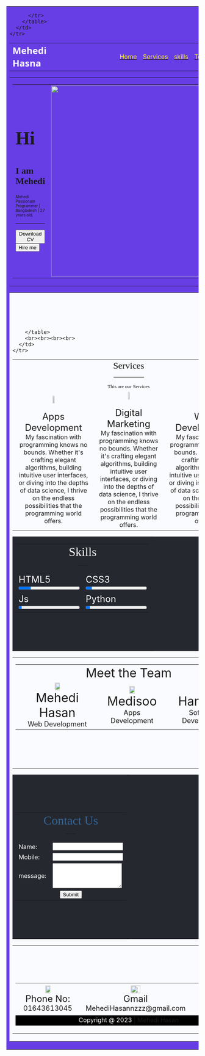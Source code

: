 <!DOCTYPE html>
<html lang="en">

<head>
  <meta charset="UTF-8">
  <meta name="viewport" content="width=device-width, initial-scale=1.0">
  <title>First project</title>
</head>

<body>
  <table border="0" width="100%" cellspacing="0" bgcolor="#673de6">
    <tr>
      <td>
        <table border="0" width="85%" align="center" cellpadding="15">
          <tr>
            <td>
              <font face="Open Sans" size="5" color="white"><b>Mehedi Hasna</b></font>
            </td>
            <td width="20%"></td>
            <td><a href="#">
                <font color="#ffff">Home</font>
              </a></td>
            <td><a href="#">
                <font color="#ffff">Services</font>
              </a></td>
            <td><a href="#">
                <font color="#ffff">skills</font>
              </a></td>
            <td><a href="#">
                <font color="#ffff">Team</font>
              </a></td>
            <td><a href="#">
                <font color="#ffff">Contact Us</font>
              </a></td>

          </tr>
        </table>
      </td>
    </tr>
  </table>
  <table width="100%">
    <tr>
      <td>
        <table width="85%" border="0" align="center" cellpadding="15px">
          <tr>
            <td>
              <h1>
                <font face="Opens Sons" size="7">Hi</font>
              </h1>
              <h1>
                <font face="Opens Sons" size="5">I am Mehedi</font>
              </h1>
              <font size="1">Mehedi Passionate Programmer | Bangladesh | 27 years old.</font>
              <hr>
              <a href="Mehedi Hasan.pdf"><button>Download CV</button></a>
              <a href="https://wa.me/+8801317007533"><button>Hire me</button></a>
            </td>
            <td>
              <img src="mehedi png.png" height="500px">
            </td>
          </tr>
        </table>
      </td>
    </tr>
  </table>
  <!-- Sercices -->
  <table width="100%" bgcolor="#fafbff">
    <tr>
      <td> <br><br><br><br>
        <table width="85%" border="0" align="center" cellpading="15px">
          <tr align="center">
            <td colspan="3">
              <font size="5" face="Opens Sans">Services</font><br>
              <hr align="center" width="80">
              <font size="2" face="Opens Sans">This are our Services</font>
            </td>
          </tr>
          <tr align="center">
            <td>
              <img src="apps development.png" width="15%"><br><br>
              <font size="5">Apps Development</font><br>
              <font size="3">My fascination with programming knows no bounds. Whether it's crafting elegant algorithms,
                building intuitive user
                interfaces, or diving into the depths of data science, I thrive on the endless possibilities that the
                programming world
                offers.</font>
            </td>
            <td>
              <img src="Digital marketing.png" width="15%"><br><br>
              <font size="5">Digital Marketing</font><br>
              <font size="3">My fascination with programming knows no bounds. Whether it's crafting elegant algorithms,
                building intuitive user
                interfaces, or diving into the depths of data science, I thrive on the endless possibilities that the
                programming world
                offers.</font>
            </td>
            <td>
              <img src="Web development.png" width="15%"><br><br>
              <font size="5">Web Development</font><br>
              <font size="3">My fascination with programming knows no bounds. Whether it's crafting elegant algorithms,
                building intuitive user
                interfaces, or diving into the depths of data science, I thrive on the endless possibilities that the
                programming world
                offers.</font>
            </td>
          </tr>

        </table>
        <br><br><br><br>
      </td>
    </tr>
  </table>
  <!-- Skill -->
  <table width="100%" bgcolor="#25282f">
    <tr>
      <td>
        <table border="0" width="85%" align="center" cellpadding="15px">
          <tr align="center">
            <td colspan="2">
              <font face="Opens Sans" size="6" color="#fff">Skills</font>
              <hr align="center" width="7%">
            </td>
          </tr>
          <tr>
            <td><label for="">
                <font size="5" color="#fff">HTML5</font>
              </label> <br><progress value="20" max="100">95%</progress></td>
            <td><label for="">
                <font size="5" color="#fff">CSS3</font>
              </label> <br><progress value="10" max="100">10%</progress></td>
          </tr>
          <tr>
            <td><label for="">
                <font size="5" color="#fff">Js</font>
              </label> <br><progress value="5" max="100">5%</progress></td>
            <td><label for="">
                <font size="5" color="#fff">Python</font>
              </label> <br><progress value="7" max="100">7%</progress></td>
          </tr>
        </table>
        <br><br><br><br>
      </td>
    </tr>
  </table>
  <!-- Team -->
  <table>
    <tr>
      <td>
        <table border="0" width="85%" align="center" cellpadding="15">
          <tr align="center">
            <td colspan="3">
              <font size="6">Meet the Team</font>
            </td>
          </tr>
          <tr align="center">
            <td><img src="Mehedi team.png" width="25%" alt=""><br>
              <font size="6">Mehedi Hasan</font><br>
              <font size="4">Web Development</font>
            </td>
            <td><img src="Medisoo.jpg" width="30%" alt=""><br>
              <font size="6">Medisoo</font><br>
              <font size="4">Apps Development</font>
            </td>
            <td><img src="Hansana.jpg" width="20%" alt=""><br>
              <font size="6">Hansana</font><br>
              <font size="4">Software Development</font>
            </td>
          </tr>
        </table>
        <br><br><br><br>
      </td>
    </tr>
  </table>
  <!-- Contact  -->
  <from>
    <table width="100%" bgcolor="#25282f">
      <tr>
        <td><br><br><br><br>
          <table border="0" width="30%" align="center" cellpadding="15">
            <tr align="center">
              <td colspan="2">
                <font face="Opens Sans" color="#336699" size="6">Contact Us</font><br>
                <hr align="center" width="10%">
              </td>
            </tr>
            <tr>
              <td>
                <font color="#fff">Name:</font>
              </td>
              <td><input type="text"></td>
            </tr>
            <tr>
              <td>
                <font color="#fff">Mobile:</font>
              </td>
              <td><input type="number"></td>
            </tr>
            <tr>
              <td>
                <font color="#fff">message:</font>
              </td>
              <td><textarea cols="20" rows="4"></textarea></td>
            </tr>
            <tr align="center">
              <td colspan="2"><input type="submit">
              </td>
            </tr>
          </table>
          <br><br><br><br>
        </td>
      </tr>
    </table>
  </from>
  <!-- last part -->
  <table width="100%">
    <tr>
      <td>
        <table border="0" width="85%" align="center" cellpadding="15">
          <tr align="center">
            <td>
              <img src="Phone logo.jpg" width="30%"><br>
              <font size="5">Phone No:</font>
              <font size="4">01643613045</font>
            </td>
            <td>
              <img src="Gmail logo vector - Download free.jpg" width="30%"><br>
              <font size="5">Gmail</font>
              <font size="4">MehediHasannzzz@gmail.com</font>
            </td>
            <td>
              <img src="Google Maps Logo PNG Vector (CDR) Free Download.jpg" width="30%"><br>
              <font size="5">Location</font>
              <font size="5"> Barishal</font>
            </td>
          </tr><br><br><br><br>
          <tr bgcolor="black" align="center">
            <td colspan="3">
              <font color="#fff">Copyright @ 2023</font> | Mehedi Hasan
            </td>
          </tr>
        </table>
      </td>
    </tr>
  </table>
</body>

</html>
